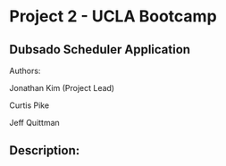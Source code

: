 # Project 2 - UCLA Bootcamp

## Dubsado Scheduler Application

Authors:

Jonathan Kim (Project Lead)

Curtis Pike

Jeff Quittman

## Description:

